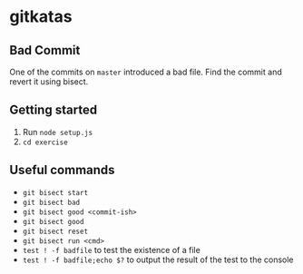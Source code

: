 # gitkatas

##  Bad Commit

One of the commits on `master` introduced a bad file.
Find the commit and revert it using bisect.

## Getting started

1. Run `node setup.js`
1. `cd exercise`

## Useful commands

- `git bisect start`
- `git bisect bad`
- `git bisect good <commit-ish>`
- `git bisect good`
- `git bisect reset`
- `git bisect run <cmd>`
- `test ! -f badfile` to test the existence of a file
- `test ! -f badfile;echo $?` to output the result of the test to the console
